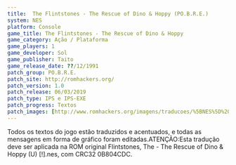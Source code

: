 ```yaml
---
title:  The Flintstones - The Rescue of Dino & Hoppy (PO.B.R.E.)
system: NES
platform: Console
game_title: The Flintstones - The Rescue of Dino & Hoppy
game_category: Ação / Plataforma
game_players: 1
game_developer: Sol
game_publisher: Taito
game_release_date: ??/12/1991
patch_group: PO.B.R.E.
patch_site: http://romhackers.org/
patch_version: 1.0
patch_release: 06/03/2019
patch_type: IPS e IPS-EXE
patch_progress: Textos
patch_images: [http://www.romhackers.org/imagens/traducoes/%5BNES%5D%20The%20Flintstones%20-%20POBRE%20-%201.png,http://www.romhackers.org/imagens/traducoes/%5BNES%5D%20The%20Flintstones%20-%20POBRE%20-%202.png,http://www.romhackers.org/imagens/traducoes/%5BNES%5D%20The%20Flintstones%20-%20POBRE%20-%203.png]
---
```

Todos os textos do jogo estão traduzidos e acentuados, e todas as mensagens em forma de gráfico foram editadas.ATENÇÃO:Esta tradução deve ser aplicada na ROM original Flintstones, The - The Rescue of Dino & Hoppy (U) [!].nes, com CRC32 0B804CDC.